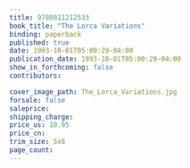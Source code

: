 ```yaml
---
title: 9780811212533
book_title: "The Lorca Variations"
binding: paperback
published: true
date: 1993-10-01T05:00:29-04:00
publication_date: 1993-10-01T05:00:29-04:00
show_in_forthcoming: false
contributors:

cover_image_path: The_Lorca_Variations.jpg
forsale: false
saleprice:
shipping_charge:
price_us: 10.95
price_cn:
trim_size: 5x8
page_count:
---
```


